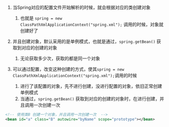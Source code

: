 

1. 当Spring对应的配置文件开始解析的时候，就会根据对应的类创建对象
   1. 也就是 `spring = new ClassPathXmlApplicationContext("spring.xml");` 调用的时候，对象就创建好了
2. 并且创建对象，默认采用的是单例模式，也就是通过，`spring.getBean()` 获取到对应的创建的对象
   1. 无论获取多少次，获取的都是同一个对象



3. 可以通过配置，改变这种创建的方式，使其`spring = new ClassPathXmlApplicationContext("spring.xml");`调用的时候
   1. 进行了该配置的对象，先不进行创建，没进行配置的对象，依旧正常创建单例模式
   2. 当通过，`spring.getBean()` 获取到对应的创建的对象时，在进行创建，并且调用一次创建一次
```xml
<!-- 使用类B 创建一个对象，并且调用一次创建一次  -->
<bean id="a" class="B" autowire="byName" scope="prototype"></bean>
```